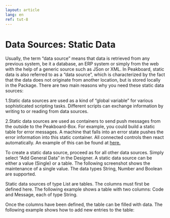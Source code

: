 ```yaml
---
layout: article
lang: en
ref: tut-8
---
```


# Data Sources: Static Data

Usually, the term “data source” means that data is retrieved from any previous system, be it a database, an ERP system or simply from the web with the help of a generic source such as JSon or XML. In Peakboard, static data is also referred to as a “data source”, which is characterized by the fact that the data does not originate from another location, but is stored locally in the Package. There are two main reasons why you need these static data sources:

 

1.Static data sources are used as a kind of “global variable” for various sophisticated scripting tasks. Different scripts can exchange information by writing to or reading from data sources.

2.Static data sources are used as containers to send push messages from the outside to the Peakboard-Box. For example, you could build a static table for error messages. A machine that falls into an error state pushes the error information into this static container. All connected controls then react automatically. An example of this can be found at [here.]()
 

To create a static data source, proceed as for all other data sources. Simply select “Add General Data” in the Designer. A static data source can be either a value (Single) or a table. The following screenshot shows the maintenance of a single value. The data types String, Number and Boolean are supported.

 



 

Static data sources of type List are tables. The columns must first be defined here. The following example shows a table with two columns: Code and Message, each of type String.

 



 

Once the columns have been defined, the table can be filled with data. The following example shows how to add new entries to the table:

 

